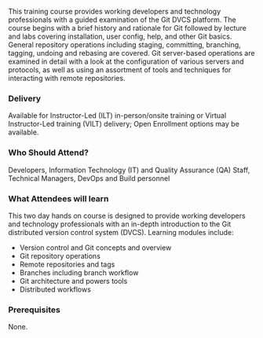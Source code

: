 <!-- Git In-Depth -->

This training course provides working developers and technology professionals with a guided examination of the Git DVCS platform. The course begins with a brief history and rationale for Git followed by lecture and labs covering installation, user config, help, and other Git basics. General repository operations including staging, committing, branching, tagging, undoing and rebasing are covered. Git server-based operations are examined in detail with a look at the configuration of various servers and protocols, as well as using an assortment of tools and techniques for interacting with remote repositories.


### Delivery

Available for Instructor-Led (ILT) in-person/onsite training or Virtual Instructor-Led training (VILT) delivery; Open Enrollment options may be available.


### Who Should Attend?

Developers, Information Technology (IT) and Quality Assurance (QA) Staff, Technical Managers, DevOps and Build personnel


### What Attendees will learn

This two day hands on course is designed to provide working developers and technology professionals with an in-depth
introduction to the Git distributed version control system (DVCS). Learning modules include:

- Version control and Git concepts and overview
- Git repository operations
- Remote repositories and tags
- Branches including branch workflow
- Git architecture and powers tools
- Distributed workflows


### Prerequisites

None.



